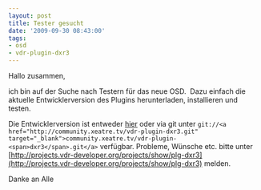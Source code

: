 ```yaml
---
layout: post
title: Tester gesucht
date: '2009-09-30 08:43:00'
tags:
- osd
- vdr-plugin-dxr3
---
```



Hallo zusammen,

ich bin auf der Suche nach Testern für das neue OSD.  Dazu einfach die aktuelle Entwicklerversion
 des Plugins herunterladen, installieren und testen.

Die Entwicklerversion ist entweder [hier](http://projects.vdr-developer.org/git/?p=vdr-plugin-dxr3.git;a=snapshot;h=4e6085d8aa2f11c9decba9674ef9152ce6292f65;sf=tgz) oder via git unter `git://<a href="http://community.xeatre.tv/vdr-plugin-dxr3.git" target="_blank">community.xeatre.tv/vdr-plugin-<span>dxr3</span>.git</a>`
 verfügbar.
 Probleme, Wünsche etc. bitte unter [http://projects.vdr-developer.org/projects/show/plg-dxr3](http://projects.vdr-developer.org/projects/show/plg-dxr3) melden.

Danke an Alle
